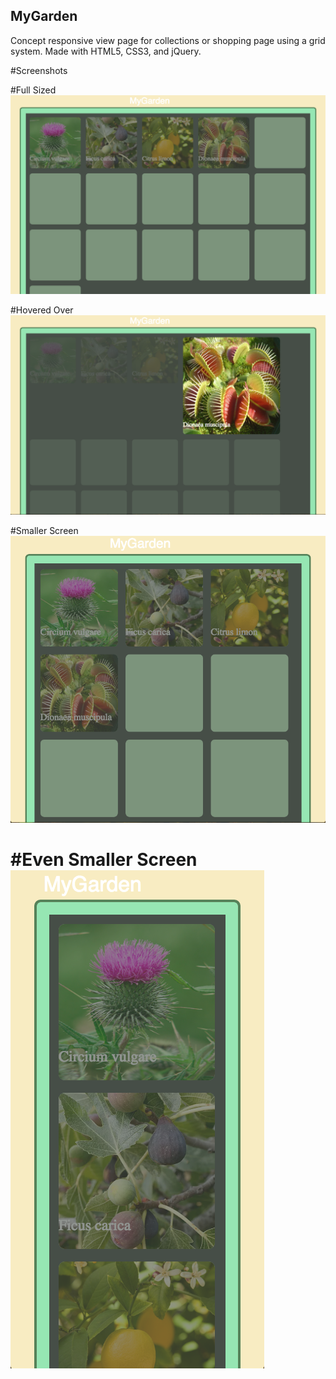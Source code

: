 ## MyGarden

Concept responsive view page for collections or shopping page using a grid system. Made with HTML5, CSS3, and jQuery.

#Screenshots

#Full Sized
![screenshots](Garden_One.png)

#Hovered Over
![screenshots](Garden_Two.png)

#Smaller Screen
![screenshots](Garden_Three.png)

#Even Smaller Screen
![screenshots](Garden_Four.png)
=======

